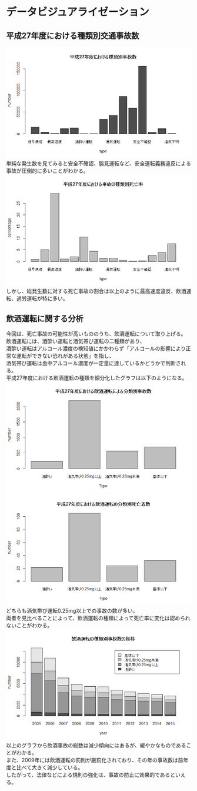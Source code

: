 # データビジュアライゼーション

## 平成27年度における種類別交通事故数
![グラフ１](accident_type_barplot.png)  
単純な発生数を見てみると安全不確認、脇見運転など、安全運転義務違反による事故が圧倒的に多いことがわかる。  
![グラフ2](death_proption_barplot.png)  
しかし、総発生数に対する死亡事故の割合は以上のように最高速度違反、飲酒運転、過労運転が特に多い。  

## 飲酒運転に関する分析
今回は、死亡事故の可能性が高いもののうち、飲酒運転について取り上げる。  
飲酒運転には、酒酔い運転と酒気帯び運転の二種類があり、  
酒酔い運転はアルコール濃度の検知値にかかわらず「アルコールの影響により正常な運転ができない恐れがある状態」を指し、  
酒気帯び運転は血中アルコール濃度が一定量に達しているかどうかで判断される。  
平成27年度における飲酒運転の種類を細分化したグラフは以下のようになる。  
![グラフ3](drunk_accident_barplot.png)  
![グラフ4](drunk_death_barplot.png)  
どちらも酒気帯び運転0.25mg以上での事故の数が多い。  
両者を見比べることによって、飲酒運転の種類によって死亡率に変化は認められないことがわかる。  
![グラフ5](drunk_transition_barplot.png)  
以上のグラフから飲酒事故の総数は減少傾向にはあるが、緩やかなものであることがわかる。  
また、2009年には飲酒運転の罰則が厳罰化されており、その年の事故数は前年度と比べて大きく減少している。  
したがって、法律などによる規則の強化は、事故の防止に効果的であるといえる。  
